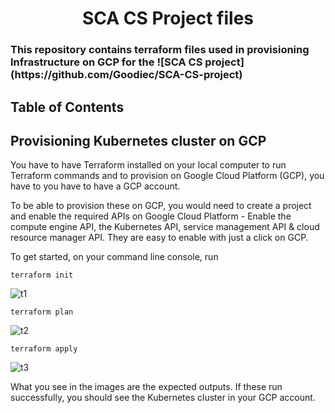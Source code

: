 <h1 align="center">SCA CS Project files</h1>
<h3>This repository contains terraform files used in provisioning Infrastructure on GCP for the ![SCA CS project](https://github.com/Goodiec/SCA-CS-project)</h3>

<!-- TABLE OF CONTENTS -->

## Table of Contents

## Provisioning Kubernetes cluster on GCP
You have to have Terraform installed on your local computer to run Terraform commands and to provision on Google Cloud Platform (GCP), you have to you have to have a GCP account. 

To be able to provision these on GCP, you would need to create a project and enable the required APIs on Google Cloud Platform - Enable the compute engine API, the Kubernetes API, service management API & cloud resource manager API. They are easy to enable with just a click on GCP.

To get started, on your command line console, run 
```
terraform init
```
![t1](https://user-images.githubusercontent.com/15726413/115900702-292fae00-a458-11eb-8eef-5eea3b76edb6.PNG)

```
terraform plan
```
![t2](https://user-images.githubusercontent.com/15726413/115900701-292fae00-a458-11eb-81fa-0be667b98f79.PNG)

```
terraform apply
```
![t3](https://user-images.githubusercontent.com/15726413/115900694-2765ea80-a458-11eb-80c8-b851e36a7bc6.PNG)

What you see in the images are the expected outputs. If these run successfully, you should see the Kubernetes cluster in your GCP account.

